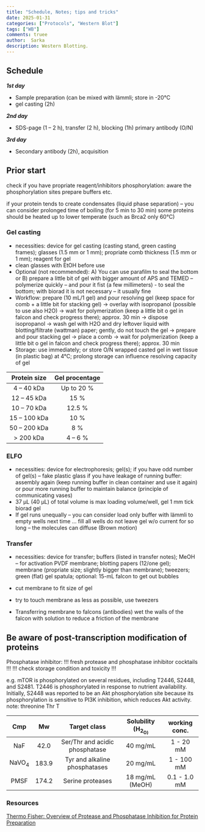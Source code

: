 ```yaml
---
title: "Schedule, Notes; tips and tricks"
date: 2025-01-31 
categories: ["Protocols", "Western Blot"]
tags: ["WB"]
comments: truee
author:  Sarka
description: Western Blotting.
---
```


## Schedule
***1st day*** <br>
* Sample preparation (can be mixed with lämmli; store in -20°C
* gel casting (2h)<br>

***2nd day*** <br>
* SDS-page (1 – 2 h), transfer (2 h), blocking (1h) primary antibody (O/N)<br>

***3rd day*** <br>
* Secondary antibody (2h), acquisition



## Prior start
check if you have propriate reagent/inhibitors
phosphorylation: aware the phosphorylation sites
prepare buffers etc. 

if your protein tends to create condensates (liquid phase separation) – you can consider prolonged time of boiling (for 5 min to 30 min)
some proteins should be heated up to lower temperate (such as Brca2 only 60°C)



### Gel casting
* necessities: device for gel casting (casting stand, green casting frames); glasses (1.5 mm or 1 mm); propriate comb thickness (1.5 mm or 1 mm); reagent for gel
* clean glasses with EtOH before use
* Optional (not recommended): A) You can use parafilm to seal the bottom or B) prepare a little bit of gel with bigger amount of APS and TEMED – polymerize quickly – and pour it fist (a few millimeters) - to seal the bottom;    with biorad it is not necessary – it usually fine
* Workflow: prepare (10 mL/1 gel) and pour resolving gel (keep space for comb + a little bit for stacking gel) → overlay with isopropanol (possible to use also H2O) → wait for polymerization (keep a little bit o gel in falcon and check progress there); approx. 30 min → dispose isopropanol → wash gel with H2O and dry leftover liquid with blotting/filtrate (wattman) paper; gently, do not touch the gel → prepare and pour stacking gel → place a comb → wait for polymerization (keep a little bit o gel in falcon and check progress there); approx. 30 min 
* Storage: use immediately; or store O/N wrapped casted gel in wet tissue (in plastic bag) at 4°C; prolong storage can influence resolving capacity of gel


| Protein size | Gel procentage |
|:------------:|:--------------:|
|4 – 40 kDa    |Up to 20 %      |
|12 – 45  kDa  |15 %            |
|10 – 70 kDa   |12.5 %          |
|15 – 100 kDa  |10 %            |
|50 – 200 kDa  |8 %             |
|> 200 kDa     |4 – 6 %         |



### ELFO
* necessities: device for electrophoresis; gel(s); if you have odd number of gel(s) – fake plastic glass
if you have leakage of running buffer: assembly again (keep running buffer in clean container and use it again) or pour more running buffer to maintain balance (principle of communicating vases)
*  37 μL (40 μL) of total volume is max loading volume/well, gel 1 mm tick biorad gel
*  If gel runs unequally – you can consider load only buffer with lämmli to empty wells next time … fill all wells
do not leave gel w/o current for so long – the molecules can diffuse (Brown motion)

### Transfer
*  necessities: device for transfer; buffers (listed in transfer notes); MeOH – for activation PVDF membrane; blotting papers (12/one gel); membrane (propriate size; slightly bigger than membrane); tweezers; green (flat) gel spatula; optional: 15-mL falcon to get out bubbles
*  cut membrane to fit size of gel
*  try to touch membrane as less as possible, use tweezers

*  Transferring membrane to falcons (antibodies)
wet the walls of the falcon with solution to reduce a friction of the membrane


## Be aware of post-transcription modification of proteins
Phosphatase inhibitor:
!!!  fresh protease and phosphatase inhibitor cocktails !!! 
!!!   check storage condition and toxicity !!! 

e.g. mTOR is phosphorylated on several residues, including T2446, S2448, and S2481. T2446 is phosphorylated in response to nutrient availability. Initially, S2448 was reported to be an Akt phosphorylation site because its phosphorylation is sensitive to PI3K inhibition, which reduces Akt activity.<br>
note: threonine	Thr	T

| Cmp           | Mw    | Target class                 | Solubility (H<sub>2<sub>O) | working conc. |
|:-------------:|:-----:|:----------------------------:|:--------------------------:|:-------------:|
|NaF            |42.0   |Ser/Thr and acidic phosphatase|40 mg/mL                    |1 - 20 mM      |
|NaVO<sub>4<sub>|183.9  |Tyr and alkaline phosphatases |20 mg/mL                    |1 - 100 mM     |
|PMSF           |174.2  |Serine proteases	           |18 mg/mL (MeOH)             |0.1 - 1.0 mM   |

### Resources
[Thermo Fisher: Overview of Protease and Phosphatase Inhibition for Protein Preparation](https://www.thermofisher.com/ch/en/home/life-science/protein-biology/protein-biology-learning-center/protein-biology-resource-library/pierce-protein-methods/protease-phosphatase-inhibitors.html#protease)



